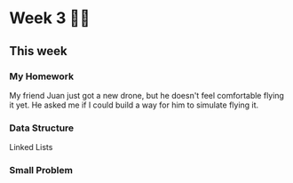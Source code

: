 # Week 3 💪🏽

## This week

### My Homework 
My friend Juan just got a new drone, but he doesn't feel comfortable flying it yet. He asked me if I could build a way for him to simulate flying it. 
<br>
### Data Structure 
Linked Lists
<br>
### Small Problem
